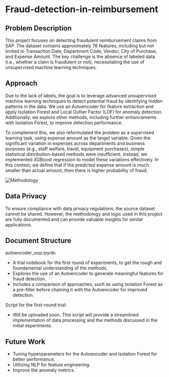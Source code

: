 # Fraud-detection-in-reimbursement

## Problem Description
This project focuses on detecting fraudulent reimbursement claims from SAP. The dataset contains approximately 76 features, including but not limited to Transaction Date, Department Code, Vendor, City of Purchase, and Expense Amount. The key challenge is the absence of labeled data (i.e., whether a claim is fraudulent or not), necessitating the use of unsupervised machine learning techniques. 

## Approach
Due to the lack of labels, the goal is to leverage advanced unsupervised machine learning techniques to detect potential fraud by identifying hidden patterns in the data. We use an Autoencoder for feature extraction and apply Isolation Forest and Local Outlier Factor (LOF) for anomaly detection. Additionally, we explore other methods, including further enhancements with Isolation Forest, to improve detection performance.

To complement this, we also reformulated the problem as a supervised learning task, using expense amount as the target variable. Given the significant variation in expenses across departments and business purposes (e.g., staff welfare, travel, equipment purchases), simple statistical distribution-based methods were insufficient. Instead, we implemented XGBoost regression to model these variations effectively. In this context, we define that if the predicted expense amount is much smaller than actual amount, then there is higher probability of fraud.

![Methodology](https://github.com/user-attachments/assets/a3edc291-70bc-4f0f-9ac0-7d6379e2e5d8)


## Data Privacy
To ensure compliance with data privacy regulations, the source dataset cannot be shared. However, the methodology and logic used in this project are fully documented and can provide valuable insights for similar applications.

## Document Structure
autoencoder_oop.ipynb:
- A trial notebook for the first round of experiments, to get the rough and foundamental understanding of the methods.
- Explores the use of an Autoencoder to generate meaningful features for fraud detection.
- Includes a comparison of approaches, such as using Isolation Forest as a pre-filter before chaining it with the Autoencoder for improved detection.

Script for the first-round trial:
- Will be uploaded soon. This script will provide a streamlined implementation of data processing and the methods discussed in the initial experiments.

 ## Future Work
 - Tuning hyperparameters for the Autoencoder and Isolation Forest for better performance.
 - Utilizing NLP for feature engineering.
 - Improve the anomaly metrics.

